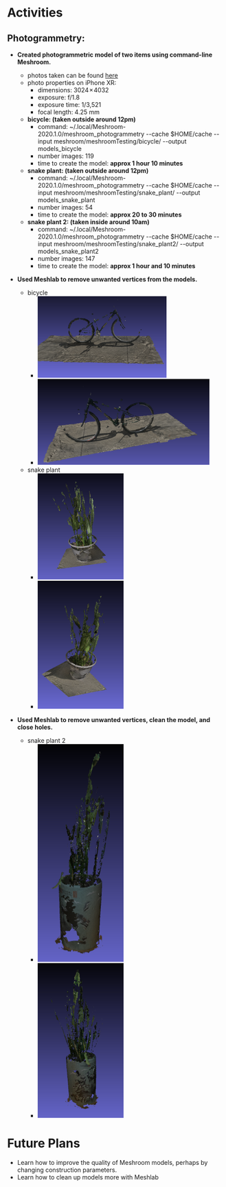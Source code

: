 # Activities

## Photogrammetry:

- **Created photogrammetric model of two items using command-line Meshroom.**
  - photos taken can be found [here](https://github.com/evelynhasama/meshroomTesting)
  - photo properties on iPhone XR:
    -  dimensions: 3024 × 4032 
    -  exposure: f/1.8
    -  exposure time: 1/3,521
    -  focal length: 4.25 mm
  - **bicycle: (taken outside around 12pm)**
    -  command: ~/.local/Meshroom-2020.1.0/meshroom_photogrammetry --cache $HOME/cache --input meshroom/meshroomTesting/bicycle/ --output models_bicycle
    -  number images: 119 
    -  time to create the model: **approx 1 hour 10 minutes**
  - **snake plant: (taken outside around 12pm)**
    -  command: ~/.local/Meshroom-2020.1.0/meshroom_photogrammetry --cache $HOME/cache --input meshroom/meshroomTesting/snake_plant/ --output models_snake_plant
    -  number images: 54
    -  time to create the model: **approx 20 to 30 minutes**
  -  **snake plant 2:  (taken inside around 10am)**
     -  command: ~/.local/Meshroom-2020.1.0/meshroom_photogrammetry --cache $HOME/cache --input meshroom/meshroomTesting/snake_plant2/ --output models_snake_plant2
     -  number images: 147
     -  time to create the model: **approx 1 hour and 10 minutes** 
         
- **Used Meshlab to remove unwanted vertices from the models.**
  - bicycle
    - <img src="https://github.com/evelynhasama/CSResearch/blob/master/Spring2021-Reports/2021-03-23/bicycle1.png" width=300>
    - <img src="https://github.com/evelynhasama/CSResearch/blob/master/Spring2021-Reports/2021-03-23/bicycle2.png" width=400>
  - snake plant
    - <img src="https://github.com/evelynhasama/CSResearch/blob/master/Spring2021-Reports/2021-03-23/snake-plant1.png" width=200>
    - <img src="https://github.com/evelynhasama/CSResearch/blob/master/Spring2021-Reports/2021-03-23/snake-plant2.png" width=200>
- **Used Meshlab to remove unwanted vertices, clean the model, and close holes.**
  - snake plant 2
    - <img src="https://github.com/evelynhasama/CSResearch/blob/master/Spring2021-Reports/2021-03-23/snake-plant2-1.png" width=200>
    - <img src="https://github.com/evelynhasama/CSResearch/blob/master/Spring2021-Reports/2021-03-23/snake-plant2-2.png" width=200>


# Future Plans

- Learn how to improve the quality of Meshroom models, perhaps by changing construction parameters.
- Learn how to clean up models more with Meshlab


